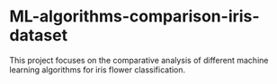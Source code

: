 # ML-algorithms-comparison-iris-dataset
This project focuses on the comparative analysis of different machine learning algorithms for iris flower classification.
